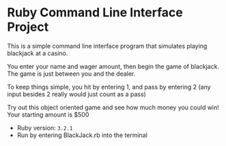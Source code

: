 # Ruby Command Line Interface Project

This is a simple command line interface program that simulates playing blackjack at a casino.

You enter your name and wager amount, then begin the game of blackjack. 
The game is just between you and the dealer. 

To keep things simple, you hit by entering 1, and pass by entering 2
(any input besides 2 really would just count as a pass)

Try out this object oriented game and see how much money you could win! 
Your starting amount is $500

- Ruby version: `3.2.1`
- Run by entering BlackJack.rb into the terminal
